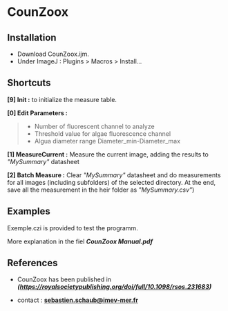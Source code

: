 # CounZoox

## Installation

  - Download  CounZoox.ijm. 
  - Under ImageJ : Plugins > Macros > Install...
  
## Shortcuts 

  **[9] Init :** to initialize the measure table.
  
  **[0] Edit Parameters :** 
  > - Number of fluorescent channel to analyze 
  > - Threshold value for algae fluorescence channel 
  > - Algua diameter range Diameter_min-Diameter_max 

  **[1] MeasureCurrent :** Measure the current image, adding the results to *"MySummary"* datasheet
  
  **[2] Batch Measure :** Clear *"MySummary"* datasheet and do measurements for all images (including subfolders) of the selected directory. 
  At the end, save all the measurement in the heir folder as *"MySummary.csv"*)
  
## Examples

Exemple.czi is provided to test the programm.

More explanation in the fiel ***CounZoox Manual.pdf***


## References

- CounZoox has been published in ***(https://royalsocietypublishing.org/doi/full/10.1098/rsos.231683)***

- contact : **sebastien.schaub@imev-mer.fr**
